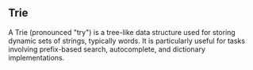 ## Trie
A Trie (pronounced "try") is a tree-like data structure used for storing dynamic sets of strings, typically words. It is particularly useful for tasks involving prefix-based search, autocomplete, and dictionary implementations.


